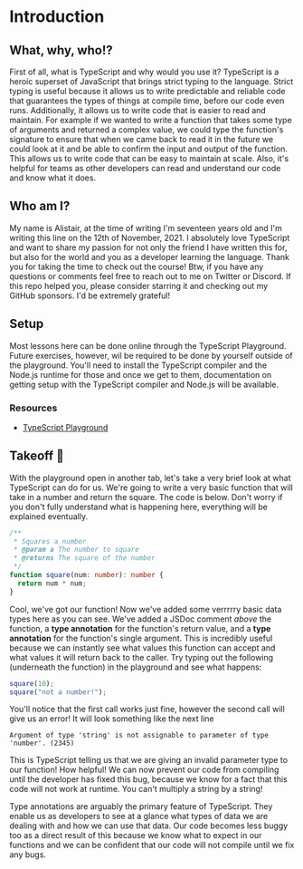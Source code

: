# Introduction

## What, why, who!?

First of all, what is TypeScript and why would you use it? TypeScript is a heroic superset of JavaScript that brings strict typing to the language. Strict typing is useful because it allows us to write predictable and reliable code that guarantees the types of things at compile time, before our code even runs. Additionally, it allows us to write code that is easier to read and maintain. For example if we wanted to write a function that takes some type of arguments and returned a complex value, we could type the function's signature to ensure that when we came back to read it in the future we could look at it and be able to confirm the input and output of the function. This allows us to write code that can be easy to maintain at scale. Also, it's helpful for teams as other developers can read and understand our code and know what it does.

## Who am I?

My name is Alistair, at the time of writing I'm seventeen years old and I'm writing this line on the 12th of November, 2021. I absolutely love TypeScript and want to share my passion for not only the friend I have written this for, but also for the world and you as a developer learning the language. Thank you for taking the time to check out the course! Btw, if you have any questions or comments feel free to reach out to me on Twitter or Discord. If this repo helped you, please consider starring it and checking out my GitHub sponsors. I'd be extremely grateful!

## Setup

Most lessons here can be done online through the TypeScript Playground. Future exercises, however, wil be required to be done by yourself outside of the playground. You'll need to install the TypeScript compiler and the Node.js runtime for those and once we get to them, documentation on getting setup with the TypeScript compiler and Node.js will be available.

### Resources

- [TypeScript Playground](https://www.typescriptlang.org/play/)

## Takeoff 🚀

With the playground open in another tab, let's take a very brief look at what TypeScript can do for us. We're going to write a very basic function that will take in a number and return the square. The code is below. Don't worry if you don't fully understand what is happening here, everything will be explained eventually.

```ts
/**
 * Squares a number
 * @param a The number to square
 * @returns The square of the number
 */
function square(num: number): number {
  return num * num;
}
```

Cool, we've got our function! Now we've added some verrrrry basic data types here as you can see. We've added a JSDoc comment _above_ the function, a **type annotation** for the function's return value, and a **type annotation** for the function's single argument. This is incredibly useful because we can instantly see what values this function can accept and what values it will return back to the caller. Try typing out the following (underneath the function) in the playground and see what happens:

```ts
square(10);
square("not a number!");
```

You'll notice that the first call works just fine, however the second call will give us an error! It will look something like the next line

```
Argument of type 'string' is not assignable to parameter of type 'number'. (2345)
```

This is TypeScript telling us that we are giving an invalid parameter type to our function! How helpful! We can now prevent our code from compiling until the developer has fixed this bug, because we know for a fact that this code will not work at runtime. You can't multiply a string by a string!

Type annotations are arguably the primary feature of TypeScript. They enable us as developers to see at a glance what types of data we are dealing with and how we can use that data. Our code becomes less buggy too as a direct result of this because we know what to expect in our functions and we can be confident that our code will not compile until we fix any bugs.
